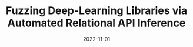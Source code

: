 ---
title: "Fuzzing Deep-Learning Libraries via Automated Relational API Inference"
collection: publications
excerpt: 'Yinlin Deng*, <b>Chenyuan Yang*</b>, Anjiang Wei, Lingming Zhang'
time: 'Nov 2022'
date: 2022-11-01
venue: '30th ACM Joint European Software Engineering Conference and Symposium on the Foundations of Software Engineering'
paperurl: '/files/FSE22-DeepREL.pdf'
codeurl: 'https://github.com/ise-uiuc/DeepREL'
short: 'ESEC/FSE 2022'
---